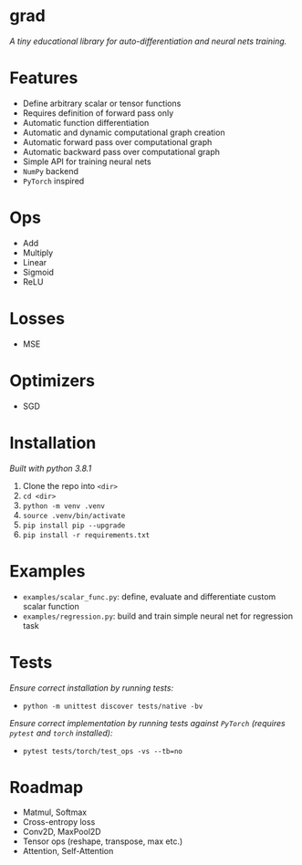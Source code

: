 # grad
*A tiny educational library for auto-differentiation and neural nets training.*

# Features
- Define arbitrary scalar or tensor functions
- Requires definition of forward pass only
- Automatic function differentiation
- Automatic and dynamic computational graph creation
- Automatic forward pass over computational graph
- Automatic backward pass over computational graph
- Simple API for training neural nets
- `NumPy` backend
- `PyTorch` inspired

# Ops
- Add
- Multiply
- Linear
- Sigmoid
- ReLU

# Losses
- MSE

# Optimizers
- SGD

# Installation
*Built with python 3.8.1*
1. Clone the repo into `<dir>`
2. `cd <dir>`
3. `python -m venv .venv`
4. `source .venv/bin/activate`
5. `pip install pip --upgrade`
6. `pip install -r requirements.txt`

# Examples
- `examples/scalar_func.py`: define, evaluate and differentiate custom scalar function
- `examples/regression.py`: build and train simple neural net for regression task 

# Tests
*Ensure correct installation by running tests:*  
- `python -m unittest discover tests/native -bv`  

*Ensure correct implementation by running tests against `PyTorch` (requires `pytest` and `torch` installed):*  
- `pytest tests/torch/test_ops -vs --tb=no`  

# Roadmap
- Matmul, Softmax
- Cross-entropy loss
- Conv2D, MaxPool2D
- Tensor ops (reshape, transpose, max etc.)
- Attention, Self-Attention
